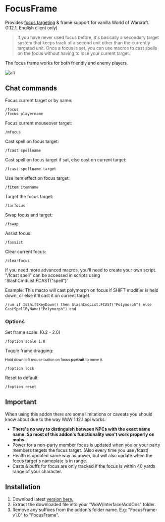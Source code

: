 # FocusFrame
Provides [focus targeting](http://wowwiki.wikia.com/wiki/Focus_target) & frame support for vanilla World of Warcraft. (1.12.1, English client only)

>If you have never used focus before, it's basically a secondary target system that keeps track of a second unit other than the currently targeted unit. Once a focus is set, you can use macros to cast spells on the focus without having to lose your current target.

The focus frame works for both friendly and enemy players.

![alt](http://i.imgur.com/OEcWwgU.jpg)

## Chat commands

Focus current target or by name:
```
/focus
/focus playername
```

Focus current mouseover target:
```
/mfocus
```

Cast spell on focus target:
```
/fcast spellname
```

Cast spell on focus target if sat, else cast on current target:
```
/fcast spellname-target
```

Use item effect on focus target:
```
/fitem itemname
```

Target the focus target:
```
/tarfocus
```

Swap focus and target:
```
/fswap
```

Assist focus:
```
/fassist
```

Clear current focus:
```
/clearfocus
```

If you need more advanced macros, you'll need to create your own script. "/fcast spell" can be accessed in scripts using 'SlashCmdList.FCAST("spell")'

Example: This macro will cast polymorph on focus if SHIFT modifier is held down, or else it'll cast it on current target.
```
/run if IsShiftKeyDown() then SlashCmdList.FCAST("Polymorph") else CastSpellByName("Polymorph") end
```


### Options

Set frame scale: (0.2 - 2.0)
```
/foption scale 1.0
```

Toggle frame dragging:

<sup>Hold down left mouse button on focus **portrait** to move it.</sup>
```
/foption lock
```

Reset to default:
```
/foption reset
```

## Important
When using this addon there are some limitations or caveats you should know about due to the way WoW 1.12.1 api works:

- **There's no way to distinguish between NPCs with the exact same name. So most of this addon's functionality won't work properly on mobs.**
- Power for a non-party member focus is updated when you or your party members targets the focus target. (Also every time you use /fcast)
- Health is updated same way as power, but will also update when the focus target's nameplate is in range.
- Casts & buffs for focus are only tracked if the focus is within 40 yards range of your character.

## Installation
1. Download latest [version here.](https://github.com/wardz/FocusFrame/releases)
2. Extract the downloaded file into your "WoW/Interface/AddOns" folder.
3. Remove any suffixes from the addon's folder name. E.g: "FocusFrame-v1.0" to "FocusFrame".
